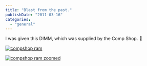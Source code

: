 ```yaml
---
title: "Blast from the past."
publishDate: "2011-03-16"
categories: 
  - "general"
---
```


I was given this DIMM, which was supplied by the Comp Shop. 🙂

[![compshop ram](/images/compshop-ram_thumb.png "compshop ram")](/images/compshop-ram.png)

[![compshop ram zoomed](/images/compshop-ram-zoomed_thumb.png "compshop ram zoomed")](/images/compshop-ram-zoomed.png)
